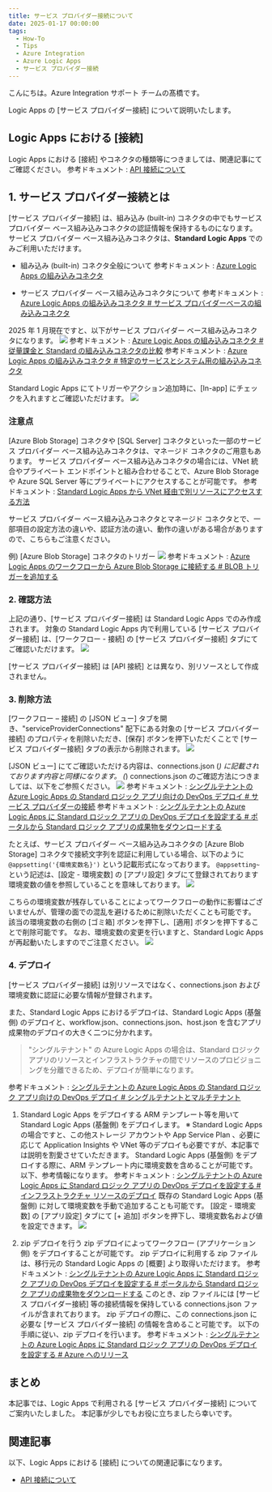 ```yaml
---
title: サービス プロバイダー接続について
date: 2025-01-17 00:00:00
tags:
  - How-To
  - Tips
  - Azure Integration
  - Azure Logic Apps
  - サービス プロバイダー接続
---
```


こんにちは。Azure Integration サポート チームの髙橋です。

Logic Apps の [サービス プロバイダー接続] について説明いたします。

<!-- more -->

## Logic Apps における [接続]
Logic Apps における [接続] やコネクタの種類等につきましては、関連記事にてご確認ください。
参考ドキュメント : [API 接続について](https://jpazinteg.github.io/blog/LogicApps/apiConnection/)

## 1. サービス プロバイダー接続とは
[サービス プロバイダー接続] は、組み込み (built-in) コネクタの中でもサービス プロバイダー ベース組み込みコネクタの認証情報を保持するものになります。
サービス プロバイダー ベース組み込みコネクタは、**Standard Logic Apps** でのみご利用いただけます。

- 組み込み (built-in) コネクタ全般について
参考ドキュメント : [Azure Logic Apps の組み込みコネクタ](https://learn.microsoft.com/ja-jp/azure/connectors/built-in)

- サービス プロバイダー ベース組み込みコネクタについて
参考ドキュメント : [Azure Logic Apps の組み込みコネクタ # サービス プロバイダーベースの組み込みコネクタ](https://learn.microsoft.com/ja-jp/azure/connectors/built-in#service-provider-based-built-in-connectors)

2025 年 1 月現在ですと、以下がサービス プロバイダー ベース組み込みコネクタになります。
![](./seviceProviderConnection/seviceProviderConnection01.jpg)
参考ドキュメント : [Azure Logic Apps の組み込みコネクタ # 従量課金と Standard の組み込みコネクタの比較](https://learn.microsoft.com/ja-jp/azure/connectors/built-in#built-in-connectors-in-consumption-versus-standard)
参考ドキュメント : [Azure Logic Apps の組み込みコネクタ # 特定のサービスとシステム用の組み込みコネクタ](https://learn.microsoft.com/ja-jp/azure/connectors/built-in#built-in-connectors-for-specific-services-and-systems)

Standard Logic Apps にてトリガーやアクション追加時に、[In-app] にチェックを入れますとご確認いただけます。
![](./seviceProviderConnection/seviceProviderConnection02.jpg)

### 注意点
[Azure Blob Storage] コネクタや [SQL Server] コネクタといった一部のサービス プロバイダー ベース組み込みコネクタは、マネージド コネクタのご用意もあります。
サービス プロバイダー ベース組み込みコネクタの場合には、VNet 統合やプライベート エンドポイントと組み合わせることで、Azure Blob Storage や Azure SQL Server 等にプライベートにアクセスすることが可能です。
参考ドキュメント : [Standard Logic Apps から VNet 経由で別リソースにアクセスする方法](https://jpazinteg.github.io/blog/LogicApps/vnetIntergration/)

サービス プロバイダー ベース組み込みコネクタとマネージド コネクタとで、一部項目の設定方法の違いや、認証方法の違い、動作の違いがある場合がありますので、こちらもご注意ください。

例) [Azure Blob Storage] コネクタのトリガー
![](./seviceProviderConnection/seviceProviderConnection03.jpg)
参考ドキュメント : [Azure Logic Apps のワークフローから Azure Blob Storage に接続する # BLOB トリガーを追加する](https://learn.microsoft.com/ja-jp/azure/connectors/connectors-create-api-azureblobstorage?tabs=consumption#add-a-blob-trigger)

### 2. 確認方法
上記の通り、[サービス プロバイダー接続] は Standard Logic Apps でのみ作成されます。
対象の Standard Logic Apps 内で利用している [サービス プロバイダー接続] は、[ワークフロー - 接続] の [サービス プロバイダー接続] タブにてご確認いただけます。
![](./seviceProviderConnection/seviceProviderConnection04.jpg)

[サービス プロバイダー接続] は [API 接続] とは異なり、別リソースとして作成されません。

### 3. 削除方法
[ワークフロー – 接続] の [JSON ビュー] タブを開き、"serviceProviderConnections" 配下にある対象の [サービス プロバイダー接続] のプロパティを削除いただき、[保存] ボタンを押下いただくことで [サービス プロバイダー接続] タブの表示から削除されます。
![](./seviceProviderConnection/seviceProviderConnection05.jpg)

[JSON ビュー] にてご確認いただける内容は、connections.json (*) に記載されております内容と同様になります。
(*) connections.json のご確認方法につきましては、以下をご参照ください。
![](./seviceProviderConnection/seviceProviderConnection06.jpg)
参考ドキュメント : [シングルテナントの Azure Logic Apps の Standard ロジック アプリ向けの DevOps デプロイ # サービス プロバイダーの接続](https://learn.microsoft.com/ja-jp/azure/logic-apps/devops-deployment-single-tenant-azure-logic-apps#service-provider-connections)
参考ドキュメント : [シングルテナントの Azure Logic Apps に Standard ロジック アプリの DevOps デプロイを設定する # ポータルから Standard ロジック アプリの成果物をダウンロードする](https://learn.microsoft.com/ja-jp/azure/logic-apps/set-up-devops-deployment-single-tenant-azure-logic-apps?tabs=github#download-standard-logic-app-artifacts-from-portal)

たとえば、サービス プロバイダー ベース組み込みコネクタの [Azure Blob Storage] コネクタで接続文字列を認証に利用している場合、以下のように `@appsetting('{環境変数名}')` という記載形式になっております。
`@appsetting~` という記述は、[設定 - 環境変数] の [アプリ設定] タブにて登録されております環境変数の値を参照していることを意味しております。
![](./seviceProviderConnection/seviceProviderConnection07.jpg)

こちらの環境変数が残存していることによってワークフローの動作に影響はございませんが、管理の面での混乱を避けるために削除いただくことも可能です。
該当の環境変数の右側の [ゴミ箱] ボタンを押下し、[適用] ボタンを押下することで削除可能です。
なお、環境変数の変更を行いますと、Standard Logic Apps が再起動いたしますのでご注意ください。
![](./seviceProviderConnection/seviceProviderConnection08.jpg)

### 4. デプロイ
[サービス プロバイダー接続] は別リソースではなく、connections.json および環境変数に認証に必要な情報が登録されます。

また、Standard Logic Apps におけるデプロイは、Standard Logic Apps (基盤側) のデプロイと、workflow.json、connections.json、host.json を含むアプリ成果物のデプロイの大きく二つに分かれます。

> "シングルテナント" の Azure Logic Apps の場合は、Standard ロジック アプリのリソースとインフラストラクチャの間でリソースのプロビジョニングを分離できるため、デプロイが簡単になります。

参考ドキュメント : [シングルテナントの Azure Logic Apps の Standard ロジック アプリ向けの DevOps デプロイ # シングルテナントとマルチテナント](https://learn.microsoft.com/ja-jp/azure/logic-apps/devops-deployment-single-tenant-azure-logic-apps#single-tenant-versus-multi-tenant)

1. Standard Logic Apps をデプロイする
ARM テンプレート等を用いて Standard Logic Apps (基盤側) をデプロイします。
※ Standard Logic Apps の場合ですと、この他ストレージ アカウントや App Service Plan 、必要に応じて Application Insights や VNet 等のデプロイも必要ですが、本記事では説明を割愛させていただきます。
Standard Logic Apps (基盤側) をデプロイする際に、ARM テンプレート内に環境変数を含めることが可能です。
以下、参考情報になります。
参考ドキュメント : [シングルテナントの Azure Logic Apps に Standard ロジック アプリの DevOps デプロイを設定する # インフラストラクチャ リソースのデプロイ](https://learn.microsoft.com/ja-jp/azure/logic-apps/set-up-devops-deployment-single-tenant-azure-logic-apps?tabs=github#deploy-infrastructure-resources)
既存の Standard Logic Apps (基盤側) に対して環境変数を手動で追加することも可能です。
[設定 - 環境変数] の [アプリ設定] タブにて [+ 追加] ボタンを押下し、環境変数名および値を設定できます。
![](./seviceProviderConnection/seviceProviderConnection09.jpg)

2. zip デプロイを行う
zip デプロイによってワークフロー (アプリケーション側) をデプロイすることが可能です。
zip デプロイに利用する zip ファイルは、移行元の Standard Logic Apps の [概要] より取得いただけます。
参考ドキュメント : [シングルテナントの Azure Logic Apps に Standard ロジック アプリの DevOps デプロイを設定する # ポータルから Standard ロジック アプリの成果物をダウンロードする](https://learn.microsoft.com/ja-jp/azure/logic-apps/set-up-devops-deployment-single-tenant-azure-logic-apps?tabs=github#download-standard-logic-app-artifacts-from-portal)
このとき、zip ファイルには [サービス プロバイダー接続] 等の接続情報を保持している connections.json ファイルが含まれております。
zip デプロイの際に、この connections.json に必要な [サービス プロバイダー接続] の情報を含めること可能です。
以下の手順に従い、zip デプロイを行います。
参考ドキュメント : [シングルテナントの Azure Logic Apps に Standard ロジック アプリの DevOps デプロイを設定する # Azure へのリリース](https://learn.microsoft.com/ja-jp/azure/logic-apps/set-up-devops-deployment-single-tenant-azure-logic-apps?tabs=azure-cli#release-to-azure)

## まとめ
本記事では、Logic Apps で利用される [サービス プロバイダー接続] についてご案内いたしました。
本記事が少しでもお役に立ちましたら幸いです。

## 関連記事
以下、Logic Apps における [接続] についての関連記事になります。
- [API 接続について](https://jpazinteg.github.io/blog/LogicApps/apiConnection/)
